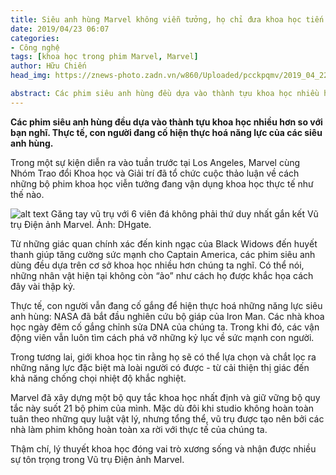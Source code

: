 ```yaml
---
title: Siêu anh hùng Marvel không viễn tưởng, họ chỉ đưa khoa học tiến xa hơn
date: 2019/04/23 06:07 
categories: 
- Công nghệ
tags: [khoa học trong phim Marvel, Marvel]
author: Hữu Chiến
head_img: https://znews-photo.zadn.vn/w860/Uploaded/pcckpqmv/2019_04_22/feature.jpeg

abstract: Các phim siêu anh hùng đều dựa vào thành tựu khoa học nhiều hơn so với bạn nghĩ. Thực tế, con người đang cố hiện thực hoá năng lực của các siêu anh hùng.
---
```

**Các phim siêu anh hùng đều dựa vào thành tựu khoa học nhiều hơn so với bạn nghĩ. Thực tế, con người đang cố hiện thực hoá năng lực của các siêu anh hùng.**

Trong một sự kiện diễn ra vào tuần trước tại Los Angeles, Marvel cùng Nhóm Trao đổi Khoa học và Giải trí đã tổ chức cuộc thảo luận về cách những bộ phim khoa học viễn tưởng đang vận dụng khoa học thực tế như thế nào.

![alt text](https://znews-photo.zadn.vn/w860/Uploaded/pcckpqmv/2019_04_22/feature.jpeg "Title text")
Găng tay vũ trụ với 6 viên đá không phải thứ duy nhất gắn kết Vũ trụ Điện ảnh Marvel. Ảnh: DHgate.


Từ những giác quan chính xác đến kinh ngạc của Black Widows đến huyết thanh giúp tăng cường sức mạnh cho Captain America, các phim siêu anh dùng đều dựa trên cơ sở khoa học nhiều hơn chúng ta nghĩ. Có thể nói, những nhân vật hiện tại không còn “ảo” như cách họ được khắc họa cách đây vài thập kỷ.

Thực tế, con người vẫn đang cố gắng để hiện thực hoá những năng lực siêu anh hùng: NASA đã bắt đầu nghiên cứu bộ giáp của Iron Man. Các nhà khoa học ngày đêm cố gắng chỉnh sửa DNA của chúng ta. Trong khi đó, các vận động viên vẫn luôn tìm cách phá vỡ những kỷ lục về sức mạnh con người.

Trong tương lai, giới khoa học tin rằng họ sẽ có thể lựa chọn và chắt lọc ra những năng lực đặc biệt mà loài người có được - từ cải thiện thị giác đến khả năng chống chọi nhiệt độ khắc nghiệt.

Marvel đã xây dựng một bộ quy tắc khoa học nhất định và giữ vững bộ quy tắc này suốt 21 bộ phim của mình. Mặc dù đôi khi studio không hoàn toàn tuân theo những quy luật vật lý, nhưng tổng thể, vũ trụ được tạo nên bởi các nhà làm phim không hoàn toàn xa rời với thực tế của chúng ta.

Thậm chí, lý thuyết khoa học đóng vai trò xương sống và nhận được nhiều sự tôn trọng trong Vũ trụ Điện ảnh Marvel.